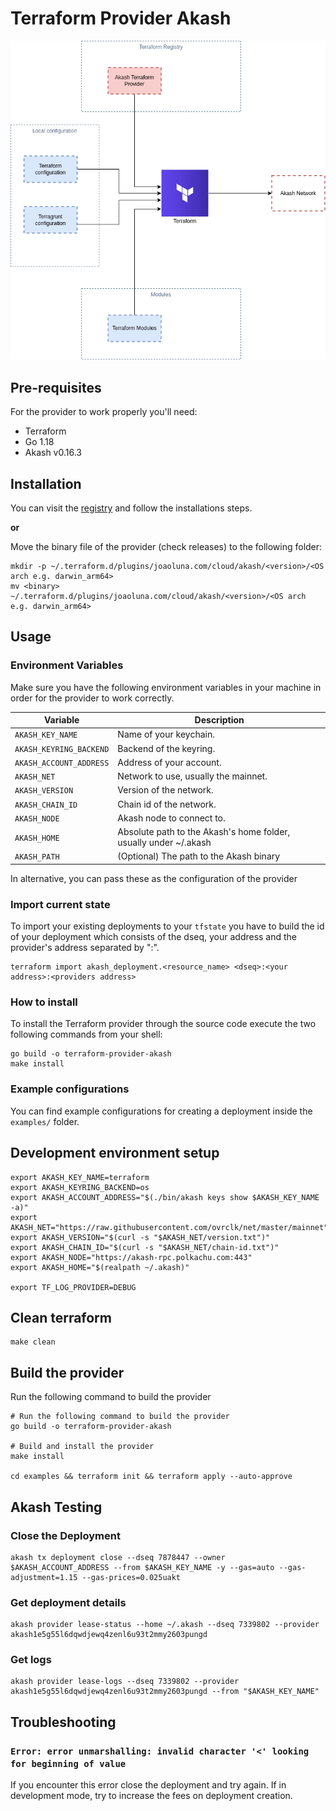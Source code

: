 # Terraform Provider Akash

<img src="diagram.png" alt="isolated" width="512"/>

## Pre-requisites
For the provider to work properly you'll need:

- Terraform
- Go 1.18
- Akash v0.16.3

## Installation

You can visit the [registry](https://registry.terraform.io/providers/joao-luna-98/akash/latest) and follow the installations steps.

**or**

Move the binary file of the provider (check releases) to the following folder:
```shell
mkdir -p ~/.terraform.d/plugins/joaoluna.com/cloud/akash/<version>/<OS arch e.g. darwin_arm64>
mv <binary> ~/.terraform.d/plugins/joaoluna.com/cloud/akash/<version>/<OS arch e.g. darwin_arm64>
```

## Usage

### Environment Variables
Make sure you have the following environment variables in your machine in order for the provider to work correctly.

| Variable                | Description                                                      |
|-------------------------|------------------------------------------------------------------|
| `AKASH_KEY_NAME`        | Name of your keychain.                                           |
| `AKASH_KEYRING_BACKEND` | Backend of the keyring.                                          |
| `AKASH_ACCOUNT_ADDRESS` | Address of your account.                                         |
| `AKASH_NET`             | Network to use, usually the mainnet.                             |
| `AKASH_VERSION`         | Version of the network.                                          |
| `AKASH_CHAIN_ID`        | Chain id of the network.                                         |
| `AKASH_NODE`            | Akash node to connect to.                                        |
| `AKASH_HOME`            | Absolute path to the Akash's home folder, usually under ~/.akash |
| `AKASH_PATH`            | (Optional) The path to the Akash binary                          |

In alternative, you can pass these as the configuration of the provider

### Import current state
To import your existing deployments to your `tfstate` you have to build the id of your deployment which consists of the dseq, your address and the provider's address separated by ":".
```shell
terraform import akash_deployment.<resource_name> <dseq>:<your address>:<providers address>
```

### How to install
To install the Terraform provider through the source code execute the two following commands from your shell:
```shell
go build -o terraform-provider-akash
make install
```

### Example configurations
You can find example configurations for creating a deployment inside the `examples/` folder.

## Development environment setup

```shell
export AKASH_KEY_NAME=terraform
export AKASH_KEYRING_BACKEND=os
export AKASH_ACCOUNT_ADDRESS="$(./bin/akash keys show $AKASH_KEY_NAME -a)"
export AKASH_NET="https://raw.githubusercontent.com/ovrclk/net/master/mainnet"
export AKASH_VERSION="$(curl -s "$AKASH_NET/version.txt")"
export AKASH_CHAIN_ID="$(curl -s "$AKASH_NET/chain-id.txt")"
export AKASH_NODE="https://akash-rpc.polkachu.com:443"
export AKASH_HOME="$(realpath ~/.akash)"

export TF_LOG_PROVIDER=DEBUG
```

## Clean terraform
```shell
make clean
```

## Build the provider

Run the following command to build the provider

```shell
# Run the following command to build the provider
go build -o terraform-provider-akash

# Build and install the provider
make install

cd examples && terraform init && terraform apply --auto-approve
```

## Akash Testing

### Close the Deployment

```shell
akash tx deployment close --dseq 7878447 --owner $AKASH_ACCOUNT_ADDRESS --from $AKASH_KEY_NAME -y --gas=auto --gas-adjustment=1.15 --gas-prices=0.025uakt
```

### Get deployment details

```shell
akash provider lease-status --home ~/.akash --dseq 7339802 --provider akash1e5g55l6dqwdjewq4zenl6u93t2mmy2603pungd
```

### Get logs

```shell
akash provider lease-logs --dseq 7339802 --provider akash1e5g55l6dqwdjewq4zenl6u93t2mmy2603pungd --from "$AKASH_KEY_NAME"
```

## Troubleshooting

### `Error: error unmarshalling: invalid character '<' looking for beginning of value`
If you encounter this error close the deployment and try again.
If in development mode, try to increase the fees on deployment creation.